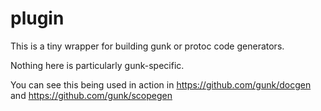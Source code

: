 # plugin
This is a tiny wrapper for building gunk or protoc code generators.

Nothing here is particularly gunk-specific.

You can see this being used in action in https://github.com/gunk/docgen and https://github.com/gunk/scopegen
